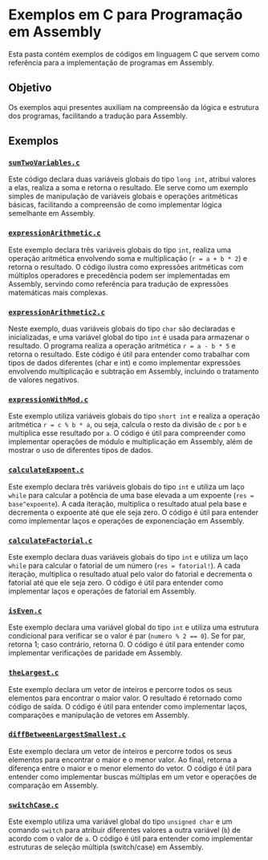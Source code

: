 # Exemplos em C para Programação em Assembly

Esta pasta contém exemplos de códigos em linguagem C que servem como referência para a implementação de programas em Assembly. 

## Objetivo
Os exemplos aqui presentes auxiliam na compreensão da lógica e estrutura dos programas, facilitando a tradução para Assembly.

## Exemplos

### [`sumTwoVariables.c`](sumTwoVariables.c)
Este código declara duas variáveis globais do tipo `long int`, atribui valores a elas, realiza a soma e retorna o resultado. Ele serve como um exemplo simples de manipulação de variáveis globais e operações aritméticas básicas, facilitando a compreensão de como implementar lógica semelhante em Assembly.

### [`expressionArithmetic.c`](expressionArithmetic.c)
Este exemplo declara três variáveis globais do tipo `int`, realiza uma operação aritmética envolvendo soma e multiplicação (`r = a + b * 2`) e retorna o resultado. O código ilustra como expressões aritméticas com múltiplos operadores e precedência podem ser implementadas em Assembly, servindo como referência para tradução de expressões matemáticas mais complexas.

### [`expressionArithmetic2.c`](expressionArithmetic2.c)
Neste exemplo, duas variáveis globais do tipo `char` são declaradas e inicializadas, e uma variável global do tipo `int` é usada para armazenar o resultado. O programa realiza a operação aritmética `r = a - b * 5` e retorna o resultado. Este código é útil para entender como trabalhar com tipos de dados diferentes (char e int) e como implementar expressões envolvendo multiplicação e subtração em Assembly, incluindo o tratamento de valores negativos.

### [`expressionWithMod.c`](expressionWithMod.c)
Este exemplo utiliza variáveis globais do tipo `short int` e realiza a operação aritmética `r = c % b * a`, ou seja, calcula o resto da divisão de `c` por `b` e multiplica esse resultado por `a`. O código é útil para compreender como implementar operações de módulo e multiplicação em Assembly, além de mostrar o uso de diferentes tipos de dados.

### [`calculateExpoent.c`](calculateExpoent.c)
Este exemplo declara três variáveis globais do tipo `int` e utiliza um laço `while` para calcular a potência de uma base elevada a um expoente (`res = base^expoente`). A cada iteração, multiplica o resultado atual pela base e decrementa o expoente até que ele seja zero. O código é útil para entender como implementar laços e operações de exponenciação em Assembly.

### [`calculateFactorial.c`](calculateFactorial.c)
Este exemplo declara duas variáveis globais do tipo `int` e utiliza um laço `while` para calcular o fatorial de um número (`res = fatorial!`). A cada iteração, multiplica o resultado atual pelo valor do fatorial e decrementa o fatorial até que ele seja zero. O código é útil para entender como implementar laços e operações de fatorial em Assembly.

### [`isEven.c`](isEven.c)
Este exemplo declara uma variável global do tipo `int` e utiliza uma estrutura condicional para verificar se o valor é par (`numero % 2 == 0`). Se for par, retorna 1; caso contrário, retorna 0. O código é útil para entender como implementar verificações de paridade em Assembly.

### [`theLargest.c`](theLargest.c)
Este exemplo declara um vetor de inteiros e percorre todos os seus elementos para encontrar o maior valor. O resultado é retornado como código de saída. O código é útil para entender como implementar laços, comparações e manipulação de vetores em Assembly.

### [`diffBetweenLargestSmallest.c`](diffBetweenLargestSmallest.c)
Este exemplo declara um vetor de inteiros e percorre todos os seus elementos para encontrar o maior e o menor valor. Ao final, retorna a diferença entre o maior e o menor elemento do vetor. O código é útil para entender como implementar buscas múltiplas em um vetor e operações de comparação em Assembly.

### [`switchCase.c`](switchCase.c)
Este exemplo utiliza uma variável global do tipo `unsigned char` e um comando `switch` para atribuir diferentes valores a outra variável (`b`) de acordo com o valor de `a`. O código é útil para entender como implementar estruturas de seleção múltipla (switch/case) em Assembly.

